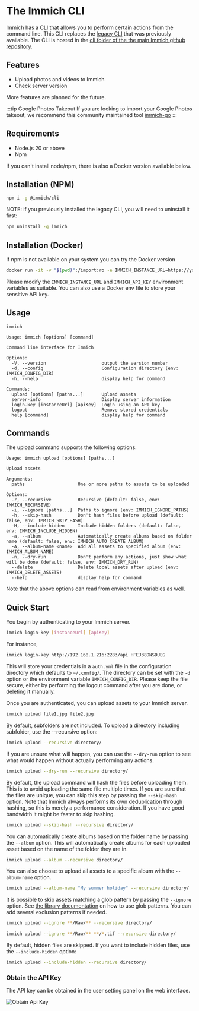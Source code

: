 # The Immich CLI

Immich has a CLI that allows you to perform certain actions from the command line. This CLI replaces the [legacy CLI](https://github.com/immich-app/CLI) that was previously available. The CLI is hosted in the [cli folder of the the main Immich github repository](https://github.com/immich-app/immich/tree/main/cli).

## Features

- Upload photos and videos to Immich
- Check server version

More features are planned for the future.

:::tip Google Photos Takeout
If you are looking to import your Google Photos takeout, we recommend this community maintained tool [immich-go](https://github.com/simulot/immich-go)
:::

## Requirements

- Node.js 20 or above
- Npm

If you can't install node/npm, there is also a Docker version available below.

## Installation (NPM)

```bash
npm i -g @immich/cli
```

NOTE: if you previously installed the legacy CLI, you will need to uninstall it first:

```bash
npm uninstall -g immich
```

## Installation (Docker)

If npm is not available on your system you can try the Docker version

```bash
docker run -it -v "$(pwd)":/import:ro -e IMMICH_INSTANCE_URL=https://your-immich-instance/api -e IMMICH_API_KEY=your-api-key ghcr.io/lespatrick/immich-cli:latest
```

Please modify the `IMMICH_INSTANCE_URL` and `IMMICH_API_KEY` environment variables as suitable. You can also use a Docker env file to store your sensitive API key.

## Usage

```
immich
```

```
Usage: immich [options] [command]

Command line interface for Immich

Options:
  -V, --version                     output the version number
  -d, --config                      Configuration directory (env: IMMICH_CONFIG_DIR)
  -h, --help                        display help for command

Commands:
  upload [options] [paths...]       Upload assets
  server-info                       Display server information
  login-key [instanceUrl] [apiKey]  Login using an API key
  logout                            Remove stored credentials
  help [command]                    display help for command
```

## Commands

The upload command supports the following options:

```
Usage: immich upload [options] [paths...]

Upload assets

Arguments:
  paths                    One or more paths to assets to be uploaded

Options:
  -r, --recursive          Recursive (default: false, env: IMMICH_RECURSIVE)
  -i, --ignore [paths...]  Paths to ignore (env: IMMICH_IGNORE_PATHS)
  -h, --skip-hash          Don't hash files before upload (default: false, env: IMMICH_SKIP_HASH)
  -H, --include-hidden     Include hidden folders (default: false, env: IMMICH_INCLUDE_HIDDEN)
  -a, --album              Automatically create albums based on folder name (default: false, env: IMMICH_AUTO_CREATE_ALBUM)
  -A, --album-name <name>  Add all assets to specified album (env: IMMICH_ALBUM_NAME)
  -n, --dry-run            Don't perform any actions, just show what will be done (default: false, env: IMMICH_DRY_RUN)
  --delete                 Delete local assets after upload (env: IMMICH_DELETE_ASSETS)
  --help                   display help for command
```

Note that the above options can read from environment variables as well.

## Quick Start

You begin by authenticating to your Immich server.

```bash
immich login-key [instanceUrl] [apiKey]
```

For instance,

```bash
immich login-key http://192.168.1.216:2283/api HFEJ38DNSDUEG
```

This will store your credentials in a `auth.yml` file in the configuration directory which defaults to `~/.config/`. The directory can be set with the `-d` option or the environment variable `IMMICH_CONFIG_DIR`. Please keep the file secure, either by performing the logout command after you are done, or deleting it manually.

Once you are authenticated, you can upload assets to your Immich server.

```bash
immich upload file1.jpg file2.jpg
```

By default, subfolders are not included. To upload a directory including subfolder, use the --recursive option:

```bash
immich upload --recursive directory/
```

If you are unsure what will happen, you can use the `--dry-run` option to see what would happen without actually performing any actions.

```bash
immich upload --dry-run --recursive directory/
```

By default, the upload command will hash the files before uploading them. This is to avoid uploading the same file multiple times. If you are sure that the files are unique, you can skip this step by passing the `--skip-hash` option. Note that Immich always performs its own deduplication through hashing, so this is merely a performance consideration. If you have good bandwidth it might be faster to skip hashing.

```bash
immich upload --skip-hash --recursive directory/
```

You can automatically create albums based on the folder name by passing the `--album` option. This will automatically create albums for each uploaded asset based on the name of the folder they are in.

```bash
immich upload --album --recursive directory/
```

You can also choose to upload all assets to a specific album with the `--album-name` option.

```bash
immich upload --album-name "My summer holiday" --recursive directory/
```

It is possible to skip assets matching a glob pattern by passing the `--ignore` option. See [the library documentation](docs/features/libraries.md) on how to use glob patterns. You can add several exclusion patterns if needed.

```bash
immich upload --ignore **/Raw/** --recursive directory/
```

```bash
immich upload --ignore **/Raw/** **/*.tif --recursive directory/
```

By default, hidden files are skipped. If you want to include hidden files, use the `--include-hidden` option:

```bash
immich upload --include-hidden --recursive directory/
```

### Obtain the API Key

The API key can be obtained in the user setting panel on the web interface.

![Obtain Api Key](./img/obtain-api-key.png)

